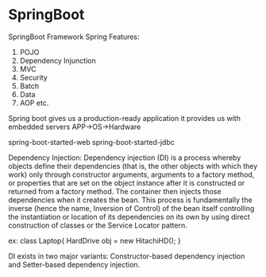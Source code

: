 # SpringBoot
SpringBoot Framework 
Spring Features:
  1. POJO
  2. Dependency Injunction
  3. MVC
  4. Security
  5. Batch
  6. Data
  7. AOP etc.
     
Spring boot gives us a production-ready application
it provides us with embedded servers
  APP->OS->Hardware

spring-boot-started-web
spring-boot-started-jdbc


Dependency Injection: Dependency injection (DI) is a process whereby objects define their dependencies (that is, the other objects with which they work) only through constructor arguments, arguments to a factory method, or properties that are set on the object instance after it is constructed or returned from a factory method. The container then injects those dependencies when it creates the bean. This process is fundamentally the inverse (hence the name, Inversion of Control) of the bean itself controlling the instantiation or location of its dependencies on its own by using direct construction of classes or the Service Locator pattern.

ex: class Laptop{
    HardDrive obj = new HitachiHD();
}

DI exists in two major variants: Constructor-based dependency injection and Setter-based dependency injection.

